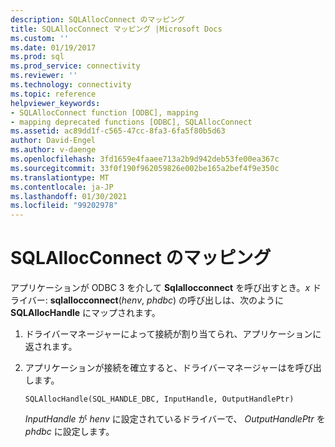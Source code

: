 ```yaml
---
description: SQLAllocConnect のマッピング
title: SQLAllocConnect マッピング |Microsoft Docs
ms.custom: ''
ms.date: 01/19/2017
ms.prod: sql
ms.prod_service: connectivity
ms.reviewer: ''
ms.technology: connectivity
ms.topic: reference
helpviewer_keywords:
- SQLAllocConnect function [ODBC], mapping
- mapping deprecated functions [ODBC], SQLAllocConnect
ms.assetid: ac89dd1f-c565-47cc-8fa3-6fa5f80b5d63
author: David-Engel
ms.author: v-daenge
ms.openlocfilehash: 3fd1659e4faaee713a2b9d942deb53fe00ea367c
ms.sourcegitcommit: 33f0f190f962059826e002be165a2bef4f9e350c
ms.translationtype: MT
ms.contentlocale: ja-JP
ms.lasthandoff: 01/30/2021
ms.locfileid: "99202978"
---
```

# <a name="sqlallocconnect-mapping"></a>SQLAllocConnect のマッピング
アプリケーションが ODBC 3 を介して **Sqlallocconnect** を呼び出すとき。*x* ドライバー: **sqlallocconnect**(*henv*, *phdbc*) の呼び出しは、次のように **SQLAllocHandle** にマップされます。  
  
1.  ドライバーマネージャーによって接続が割り当てられ、アプリケーションに返されます。  
  
2.  アプリケーションが接続を確立すると、ドライバーマネージャーはを呼び出します。  
  
    ```  
    SQLAllocHandle(SQL_HANDLE_DBC, InputHandle, OutputHandlePtr)  
    ```  
  
     *InputHandle* が *henv* に設定されているドライバーで、 *OutputHandlePtr* を *phdbc* に設定します。
